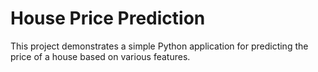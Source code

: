 # House Price Prediction
This project demonstrates a simple Python application for predicting the price of a house based on various features.
